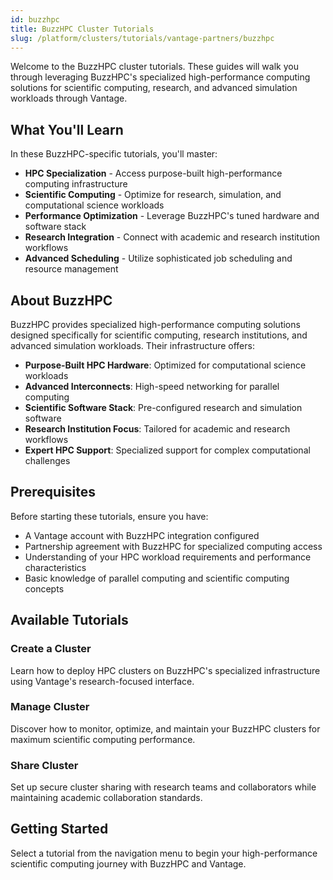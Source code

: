 ```yaml
---
id: buzzhpc
title: BuzzHPC Cluster Tutorials
slug: /platform/clusters/tutorials/vantage-partners/buzzhpc
---
```


Welcome to the BuzzHPC cluster tutorials. These guides will walk you through leveraging BuzzHPC's specialized high-performance computing solutions for scientific computing, research, and advanced simulation workloads through Vantage.

## What You'll Learn

In these BuzzHPC-specific tutorials, you'll master:

- **HPC Specialization** - Access purpose-built high-performance computing infrastructure
- **Scientific Computing** - Optimize for research, simulation, and computational science workloads
- **Performance Optimization** - Leverage BuzzHPC's tuned hardware and software stack
- **Research Integration** - Connect with academic and research institution workflows
- **Advanced Scheduling** - Utilize sophisticated job scheduling and resource management

## About BuzzHPC

BuzzHPC provides specialized high-performance computing solutions designed specifically for scientific computing, research institutions, and advanced simulation workloads. Their infrastructure offers:

- **Purpose-Built HPC Hardware**: Optimized for computational science workloads
- **Advanced Interconnects**: High-speed networking for parallel computing
- **Scientific Software Stack**: Pre-configured research and simulation software
- **Research Institution Focus**: Tailored for academic and research workflows
- **Expert HPC Support**: Specialized support for complex computational challenges

## Prerequisites

Before starting these tutorials, ensure you have:

- A Vantage account with BuzzHPC integration configured
- Partnership agreement with BuzzHPC for specialized computing access
- Understanding of your HPC workload requirements and performance characteristics
- Basic knowledge of parallel computing and scientific computing concepts

## Available Tutorials

### Create a Cluster

Learn how to deploy HPC clusters on BuzzHPC's specialized infrastructure using Vantage's research-focused interface.

### Manage Cluster

Discover how to monitor, optimize, and maintain your BuzzHPC clusters for maximum scientific computing performance.

### Share Cluster

Set up secure cluster sharing with research teams and collaborators while maintaining academic collaboration standards.

## Getting Started

Select a tutorial from the navigation menu to begin your high-performance scientific computing journey with BuzzHPC and Vantage.
